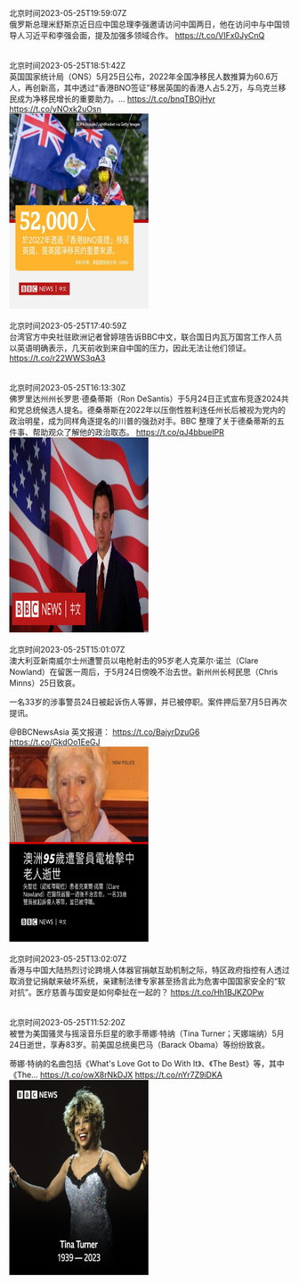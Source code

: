 北京时间2023-05-25T19:59:07Z<br>俄罗斯总理米舒斯京近日应中国总理李强邀请访问中国两日，他在访问中与中国领导人习近平和李强会面，提及加强多领域合作。 https://t.co/VIFx0JyCnQ<br><br><br>北京时间2023-05-25T18:51:42Z<br>英国国家统计局（ONS）5月25日公布，2022年全国净移民人数推算为60.6万人，再创新高，其中透过“香港BNO签证”移居英国的香港人占5.2万，与乌克兰移民成为净移民增长的重要助力。… https://t.co/bnqTBOjHyr https://t.co/yNOxk2uOsn<br><img src='/temp/image/2023/u-Month-5/1661686471571705856_0.jpg' width='250' height='350'><br><br>北京时间2023-05-25T17:40:59Z<br>台湾官方中央社驻欧洲记者曾婷瑄告诉BBC中文，联合国日内瓦万国宫工作人员以英语明确表示，几天前收到来自中国的压力，因此无法让他们领证。 https://t.co/r22WWS3qA3<br><br><br>北京时间2023-05-25T16:13:30Z<br>佛罗里达州州长罗恩·德桑蒂斯（Ron DeSantis）于5月24日正式宣布竞逐2024共和党总统候选人提名。德桑蒂斯在2022年以压倒性胜利连任州长后被视为党内的政治明星，成为同样角逐提名的川普的强劲对手。BBC 整理了关于德桑蒂斯的五件事、帮助观众了解他的政治取态。 https://t.co/qJ4bbuelPR<br><img src='/temp/video/2023/u-Month-5/az-Day-25/bbcchinese/1661646659112034305_0.jpg' width='250' height='350'><br><br>北京时间2023-05-25T15:01:07Z<br>澳大利亚新南威尔士州遭警员以电枪射击的95岁老人克莱尔·诺兰（Clare Nowland）在留医一周后，于5月24日傍晚不治去世。新州州长柯民思（Chris Minns）25日致哀。

一名33岁的涉事警员24日被起诉伤人等罪，并已被停职。案件押后至7月5日再次提讯。

@BBCNewsAsia 英文报道： https://t.co/BajyrDzuG6 https://t.co/GkdOo1EeGJ<br><img src='/temp/image/2023/u-Month-5/1661628445053317120_0.jpg' width='250' height='350'><br><br>北京时间2023-05-25T13:02:07Z<br>香港与中国大陆热烈讨论跨境人体器官捐献互助机制之际，特区政府指控有人透过取消登记捐献来破坏系统，亲建制法律专家甚至扬言此为危害中国国家安全的“软对抗”。医疗慈善与国安是如何牵扯在一起的？ https://t.co/Hh1BJKZOPw<br><br><br>北京时间2023-05-25T11:52:20Z<br>被誉为美国骚灵与摇滚音乐巨星的歌手蒂娜·特纳（Tina Turner；天娜端纳）5月24日逝世，享寿83岁。前美国总统奥巴马（Barack Obama）等纷纷致哀。

蒂娜·特纳的名曲包括《What's Love Got to Do With It》、《The Best》等，其中《The… https://t.co/owX8rNkDJX https://t.co/nYr7Z9iDKA<br><img src='/temp/image/2023/u-Month-5/1661580936172142592_0.jpg' width='250' height='350'><br><br>
